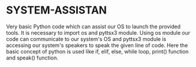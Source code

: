 # SYSTEM-ASSISTAN
Very basic Python code which can assist our OS to launch the provided tools. It is necessary to import os and pyttsx3 module. Using os module our code can communicate to our system's OS and  pyttsx3 module is accessing our system's speakers to speak the given line of code. Here the basic concept of python is used like if, elif, else, while loop, print() function and speak() function.
